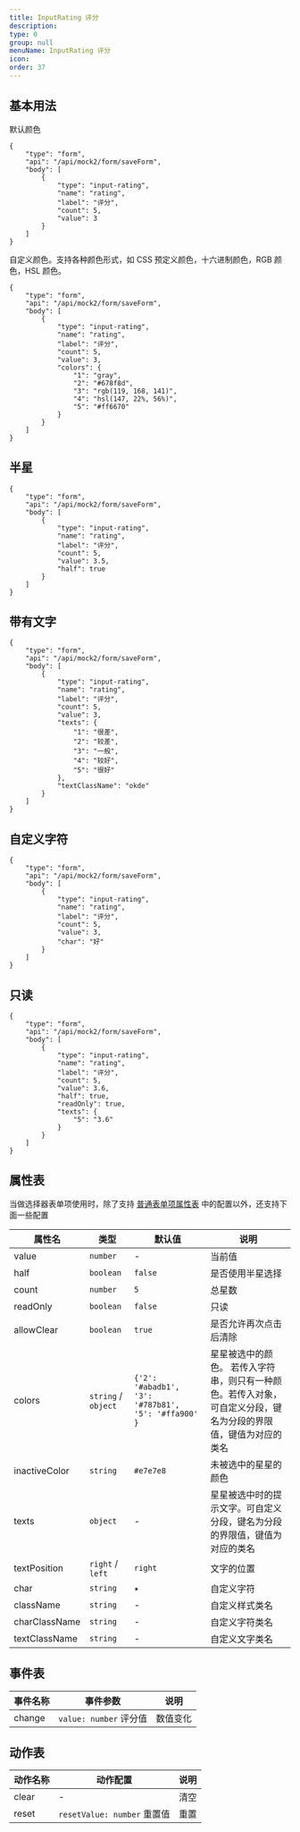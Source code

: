 ```yaml
---
title: InputRating 评分
description:
type: 0
group: null
menuName: InputRating 评分
icon:
order: 37
---
```


## 基本用法

默认颜色

```schema: scope="body"
{
    "type": "form",
    "api": "/api/mock2/form/saveForm",
    "body": [
        {
            "type": "input-rating",
            "name": "rating",
            "label": "评分",
            "count": 5,
            "value": 3
        }
    ]
}
```

自定义颜色。支持各种颜色形式，如 CSS 预定义颜色，十六进制颜色，RGB 颜色，HSL 颜色。

```schema: scope="body"
{
    "type": "form",
    "api": "/api/mock2/form/saveForm",
    "body": [
        {
            "type": "input-rating",
            "name": "rating",
            "label": "评分",
            "count": 5,
            "value": 3,
            "colors": {
                "1": "gray",
                "2": "#678f8d",
                "3": "rgb(119, 168, 141)",
                "4": "hsl(147, 22%, 56%)",
                "5": "#ff6670"
            }
        }
    ]
}
```

## 半星

```schema: scope="body"
{
    "type": "form",
    "api": "/api/mock2/form/saveForm",
    "body": [
        {
            "type": "input-rating",
            "name": "rating",
            "label": "评分",
            "count": 5,
            "value": 3.5,
            "half": true
        }
    ]
}
```

## 带有文字

```schema: scope="body"
{
    "type": "form",
    "api": "/api/mock2/form/saveForm",
    "body": [
        {
            "type": "input-rating",
            "name": "rating",
            "label": "评分",
            "count": 5,
            "value": 3,
            "texts": {
                "1": "很差",
                "2": "较差",
                "3": "一般",
                "4": "较好",
                "5": "很好"
            },
            "textClassName": "okde"
        }
    ]
}
```

## 自定义字符

```schema: scope="body"
{
    "type": "form",
    "api": "/api/mock2/form/saveForm",
    "body": [
        {
            "type": "input-rating",
            "name": "rating",
            "label": "评分",
            "count": 5,
            "value": 3,
            "char": "好"
        }
    ]
}
```

## 只读

```schema: scope="body"
{
    "type": "form",
    "api": "/api/mock2/form/saveForm",
    "body": [
        {
            "type": "input-rating",
            "name": "rating",
            "label": "评分",
            "count": 5,
            "value": 3.6,
            "half": true,
            "readOnly": true,
            "texts": {
                "5": "3.6"
            }
        }
    ]
}
```

## 属性表

当做选择器表单项使用时，除了支持 [普通表单项属性表](./formitem#%E5%B1%9E%E6%80%A7%E8%A1%A8) 中的配置以外，还支持下面一些配置

| 属性名        | 类型                | 默认值                                              | 说明                                                                                                            |
| ------------- | ------------------- | --------------------------------------------------- | --------------------------------------------------------------------------------------------------------------- |
| value         | `number`            | -                                                   | 当前值                                                                                                          |
| half          | `boolean`           | `false`                                             | 是否使用半星选择                                                                                                |
| count         | `number`            | `5`                                                 | 总星数                                                                                                          |
| readOnly      | `boolean`           | `false`                                             | 只读                                                                                                            |
| allowClear    | `boolean`           | `true`                                              | 是否允许再次点击后清除                                                                                          |
| colors        | `string` / `object` | `{'2': '#abadb1', '3': '#787b81', '5': '#ffa900' }` | 星星被选中的颜色。 若传入字符串，则只有一种颜色。若传入对象，可自定义分段，键名为分段的界限值，键值为对应的类名 |
| inactiveColor | `string`            | `#e7e7e8`                                           | 未被选中的星星的颜色                                                                                            |
| texts         | `object`            | -                                                   | 星星被选中时的提示文字。可自定义分段，键名为分段的界限值，键值为对应的类名                                      |
| textPosition  | `right` / `left`    | `right`                                             | 文字的位置                                                                                                      |
| char          | `string`            | `★`                                                 | 自定义字符                                                                                                      |
| className     | `string`            | -                                                   | 自定义样式类名                                                                                                  |
| charClassName | `string`            | -                                                   | 自定义字符类名                                                                                                  |
| textClassName | `string`            | -                                                   | 自定义文字类名                                                                                                  |

## 事件表

| 事件名称        | 事件参数                 | 说明                 |
|----------------|------------------------|----------------------|
| change         | `value: number` 评分值  | 数值变化              |

## 动作表

| 动作名称        | 动作配置                       | 说明                |
|----------------|------------------------------|--------------------|
| clear          | -                            | 清空                |
| reset          | `resetValue: number` 重置值   | 重置                |